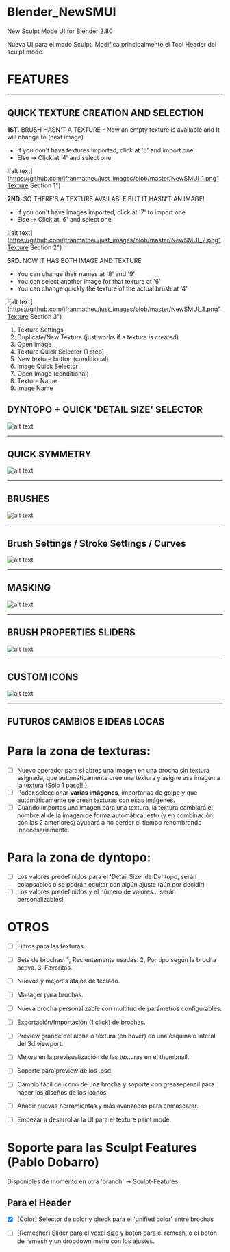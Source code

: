 # Blender_NewSMUI
New Sculpt Mode UI for Blender 2.80

Nueva UI para el modo Sculpt. Modifica principalmente el Tool Header del sculpt mode.


# FEATURES
---
QUICK TEXTURE CREATION AND SELECTION
---
**1ST.** BRUSH HASN'T A TEXTURE -
Now an empty texture is available and It will change to (next image)
- If you don't have textures imported, click at '5' and import one
- Else -> Click at '4' and select one

![alt text](https://github.com/jfranmatheu/just_images/blob/master/NewSMUI_1.png"Texture Section 1")

**2ND.** SO THERE'S A TEXTURE AVAILABLE BUT IT HASN'T AN IMAGE!
- If you don't have images imported, click at '7' to import one
- Else -> Click at '6' and select one

![alt text](https://github.com/jfranmatheu/just_images/blob/master/NewSMUI_2.png"Texture Section 2")

**3RD.** NOW IT HAS BOTH IMAGE AND TEXTURE
- You can change their names at '8' and '9'
- You can select another image for that texture at '6'
- You can change quickly the texture of the actual brush at '4'

![alt text](https://github.com/jfranmatheu/just_images/blob/master/NewSMUI_3.png"Texture Section 3")

1. Texture Settings
2. Duplicate/New Texture (just works if a texture is created)
3. Open image
4. Texture Quick Selector (1 step)
5. New texture button (conditional)
6. Image Quick Selector
7. Open Image (conditional)
8. Texture Name
9. Image Name

DYNTOPO + QUICK 'DETAIL SIZE' SELECTOR
---
![alt text](https://github.com/jfranmatheu/just_images/blob/master/NewSMUI_dyntopo.png"Dyntopo")

---
QUICK SYMMETRY
---
![alt text](https://github.com/jfranmatheu/just_images/blob/master/NewSMUI_symmetry.png"Symmetry")

---
BRUSHES
---
![alt text](https://github.com/jfranmatheu/just_images/blob/master/NewSMUI_brush.png"Brushes")

---
Brush Settings / Stroke Settings / Curves
---
![alt text](https://github.com/jfranmatheu/just_images/blob/master/NewSMUI_settings.png"Settings")

---
MASKING
---
![alt text](https://github.com/jfranmatheu/just_images/blob/master/NewSMUI_mask.png"Mask")

---
BRUSH PROPERTIES SLIDERS
---
![alt text](https://github.com/jfranmatheu/just_images/blob/master/NewSMUI_sliders"Sliders")

---
CUSTOM ICONS
---
![alt text](https://github.com/jfranmatheu/just_images/blob/master/NewSMUI_icons.png"Icons")

---

FUTUROS CAMBIOS E IDEAS LOCAS
---
# Para la zona de texturas:
- [ ] Nuevo operador para si abres una imagen en una brocha sin textura asignada, que automáticamente cree una textura y asigne esa imagen a la textura (Sólo 1 paso!!!).
- [ ] Poder seleccionar **varias imágenes**, importarlas de golpe y que automáticamente se creen texturas con esas imágenes.
- [ ] Cuando importas una imagen para una textura, la textura cambiará el nombre al de la imagen de forma automática, esto (y en combinación con las 2 anteriores) ayudará a no perder el tiempo renombrando innecesariamente.

# Para la zona de dyntopo:
- [ ] Los valores predefinidos para el 'Detail Size' de Dyntopo, serán colapsables o se podrán ocultar con algún ajuste (aún por decidir)
- [ ] Los valores predefinidos y el número de valores... serán personalizables!

# OTROS
- [ ] Filtros para las texturas.
- [ ] Sets de brochas: 1, Recientemente usadas. 2, Por tipo según la brocha activa. 3, Favoritas.
- [ ] Nuevos y mejores atajos de teclado.
- [ ] Manager para brochas.
- [ ] Nueva brocha personalizable con multitud de parámetros configurables.
- [ ] Exportación/Importación (1 click) de brochas.
- [ ] Preview grande del alpha o textura (en hover) en una esquina o lateral del 3d viewport.
- [ ] Mejora en la previsualización de las texturas en el thumbnail.
- [ ] Soporte para preview de los .psd
- [ ] Cambio fácil de icono de una brocha y soporte con greasepencil para hacer los diseños de los iconos.
- [ ] Añadir nuevas herramientas y más avanzadas para enmascarar.

- [ ] Empezar a desarrollar la UI para el texture paint mode.

# Soporte para las Sculpt Features (Pablo Dobarro)
Disponibles de momento en otra 'branch' -> Sculpt-Features
## Para el Header
- [x] [Color] Selector de color y check para el 'unified color' entre brochas
- [ ] [Remesher] Slider para el voxel size y botón para el remesh, o el botón de remesh y un dropdown menu con los ajustes.


